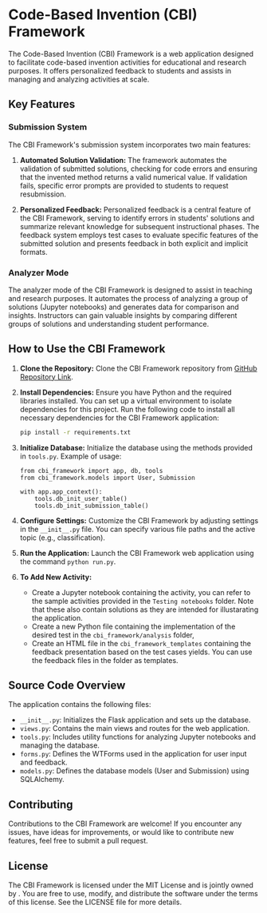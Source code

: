 # Code-Based Invention (CBI) Framework

The Code-Based Invention (CBI) Framework is a web application designed to facilitate code-based invention activities for educational and research purposes. It offers personalized feedback to students and assists in managing and analyzing activities at scale.

## Key Features

### Submission System

The CBI Framework's submission system incorporates two main features:

1. **Automated Solution Validation:** The framework automates the validation of submitted solutions, checking for code errors and ensuring that the invented method returns a valid numerical value. If validation fails, specific error prompts are provided to students to request resubmission.

2. **Personalized Feedback:** Personalized feedback is a central feature of the CBI Framework, serving to identify errors in students' solutions and summarize relevant knowledge for subsequent instructional phases. The feedback system employs test cases to evaluate specific features of the submitted solution and presents feedback in both explicit and implicit formats.

### Analyzer Mode

The analyzer mode of the CBI Framework is designed to assist in teaching and research purposes. It automates the process of analyzing a group of solutions (Jupyter notebooks) and generates data for comparison and insights. Instructors can gain valuable insights by comparing different groups of solutions and understanding student performance.

## How to Use the CBI Framework

1. **Clone the Repository:** Clone the CBI Framework repository from [GitHub Repository Link](insert_link).
2. **Install Dependencies:** Ensure you have Python and the required libraries installed. You can set up a virtual environment to isolate dependencies for this project. Run the following code to install all necessary dependencies for the CBI Framework application:
    ```bash
    pip install -r requirements.txt
    ```

3. **Initialize Database:** Initialize the database using the methods provided in `tools.py`. Example of usage:
    ```
    from cbi_framework import app, db, tools
    from cbi_framework.models import User, Submission

    with app.app_context():
        tools.db_init_user_table()
        tools.db_init_submission_table()
    ```

4. **Configure Settings:** Customize the CBI Framework by adjusting settings in the `__init__.py` file. You can specify various file paths and the active topic (e.g., classification).

5. **Run the Application:** Launch the CBI Framework web application using the command `python run.py`.

6. **To Add New Activity:** 
   - Create a Jupyter notebook containing the activity, you can refer to the sample activities provided in the `Testing notebooks` folder. Note that these also contain solutions as they are intended for illustarating the application.
   - Create a new Python file containing the implementation of the desired test in the `cbi_framework/analysis` folder, 
   - Create an HTML file in the `cbi_framework_templates` containing the feedback presentation based on the test cases yields. You can use the feedback files in the folder as templates.


## Source Code Overview

The application contains the following files:
- `__init__.py`: Initializes the Flask application and sets up the database.
- `views.py`: Contains the main views and routes for the web application.
- `tools.py`: Includes utility functions for analyzing Jupyter notebooks and managing the database.
- `forms.py`: Defines the WTForms used in the application for user input and feedback.
- `models.py`: Defines the database models (User and Submission) using SQLAlchemy.

## Contributing

Contributions to the CBI Framework are welcome! If you encounter any issues, have ideas for improvements, or would like to contribute new features, feel free to submit a pull request.

## License

The CBI Framework is licensed under the MIT License and is jointly owned by . You are free to use, modify, and distribute the software under the terms of this license. See the LICENSE file for more details.
